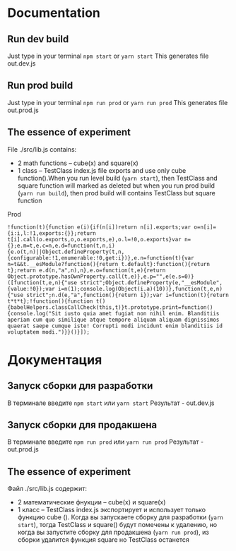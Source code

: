 # Documentation
## Run dev build
Just type in your terminal `npm start`  or  `yarn start`
This generates file out.dev.js
## Run prod build
Just type in your terminal `npm run prod`  or  `yarn run prod`
This generates file out.prod.js

## The essence of experiment
File ./src/lib.js contains:
* 2 math functions   – cube(x) and square(x)
* 1 class  – TestClass
index.js file exports and use only cube function().When you run level build (`yarn start`), then TestClass and square function will marked as deleted but when you run prod build (`yarn run build`), then prod build will contains TestClass but square function

Prod
```
!function(t){function e(i){if(n[i])return n[i].exports;var o=n[i]={i:i,l:!1,exports:{}};return t[i].call(o.exports,o,o.exports,e),o.l=!0,o.exports}var n={};e.m=t,e.c=n,e.d=function(t,n,i){e.o(t,n)||Object.defineProperty(t,n,{configurable:!1,enumerable:!0,get:i})},e.n=function(t){var n=t&&t.__esModule?function(){return t.default}:function(){return t};return e.d(n,"a",n),n},e.o=function(t,e){return Object.prototype.hasOwnProperty.call(t,e)},e.p="",e(e.s=0)}([function(t,e,n){"use strict";Object.defineProperty(e,"__esModule",{value:!0});var i=n(1);console.log(Object(i.a)(10))},function(t,e,n){"use strict";n.d(e,"a",function(){return i});var i=function(t){return t*t*t};!function(){function t(){babelHelpers.classCallCheck(this,t)}t.prototype.print=function(){console.log("Sit iusto quia amet fugiat non nihil enim. Blanditiis aperiam cum quo similique atque tempore aliquam aliquam dignissimos quaerat saepe cumque iste! Corrupti modi incidunt enim blanditiis id voluptatem modi.")}}()}]);

```

# Документация
## Запуск сборки для разработки
В терминале введите  `npm start`  или  `yarn start`
Результат -  out.dev.js
## Запуск сборки для продакшена
В терминале введите `npm run prod`  или  `yarn run prod`
Результат -  out.prod.js

## The essence of experiment
Файл ./src/lib.js содержит:
* 2 математические фнукции  – cube(x) и square(x)
* 1 класс  – TestClass
index.js экспортирует и использует только функцию cube (). Когда вы запускаете сборку для разработки (`yarn start`), тогда TestClass и square() будут помечены к удалению, но когда вы запустите сборку для продакшена (`yarn run prod`), из сборки удалится функция square но TestClass останется
